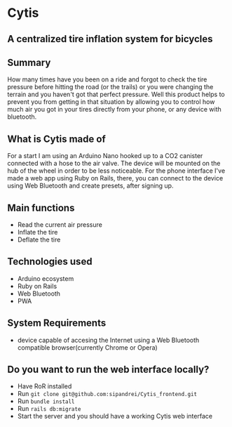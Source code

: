 # Cytis
## A centralized tire inflation system for bicycles

## Summary 
  How many times have you been on a ride and forgot to check the tire pressure before hitting the road (or the trails) or you were changing the terrain and you haven't got that perfect pressure. Well this product helps to prevent you from getting in that situation by allowing you to control how much air you got in your tires directly from your phone, or any device with bluetooth.
  
## What is Cytis made of 
  For a start I am using an Arduino Nano hooked up to a CO2 canister connected with a hose to the air valve. The device will be mounted on the hub of the wheel in order to be less noticeable.
  For the phone interface I've made a web app using Ruby on Rails, there, you can connect to the device using Web Bluetooth and create presets, after signing up.
  
## Main functions
 * Read the current air pressure
 * Inflate the tire
 * Deflate the tire 
 
## Technologies used
 * Arduino ecosystem
 * Ruby on Rails
 * Web Bluetooth
 * PWA

## System Requirements
 * device capable of accesing the Internet using a Web Bluetooth compatible browser(currently Chrome or Opera)

## Do you want to run the web interface locally?
* Have RoR installed
* Run `git clone git@github.com:sipandrei/Cytis_frontend.git`
* Run `bundle install`
* Run `rails db:migrate`
* Start the server and you should have a working Cytis web interface  
